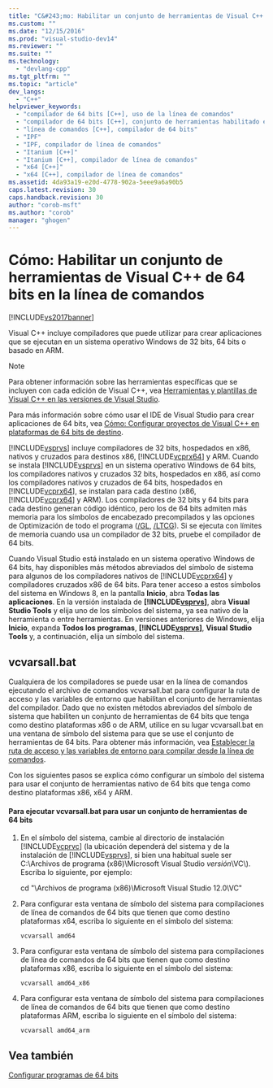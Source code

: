```yaml
---
title: "C&#243;mo: Habilitar un conjunto de herramientas de Visual C++ de 64 bits en la l&#237;nea de comandos | Microsoft Docs"
ms.custom: ""
ms.date: "12/15/2016"
ms.prod: "visual-studio-dev14"
ms.reviewer: ""
ms.suite: ""
ms.technology: 
  - "devlang-cpp"
ms.tgt_pltfrm: ""
ms.topic: "article"
dev_langs: 
  - "C++"
helpviewer_keywords: 
  - "compilador de 64 bits [C++], uso de la línea de comandos"
  - "compilador de 64 bits [C++], conjunto de herramientas habilitado en la línea de comandos"
  - "línea de comandos [C++], compilador de 64 bits"
  - "IPF"
  - "IPF, compilador de línea de comandos"
  - "Itanium [C++]"
  - "Itanium [C++], compilador de línea de comandos"
  - "x64 [C++]"
  - "x64 [C++], compilador de línea de comandos"
ms.assetid: 4da93a19-e20d-4778-902a-5eee9a6a90b5
caps.latest.revision: 30
caps.handback.revision: 30
author: "corob-msft"
ms.author: "corob"
manager: "ghogen"
---
```

# C&#243;mo: Habilitar un conjunto de herramientas de Visual C++ de 64 bits en la l&#237;nea de comandos
[!INCLUDE[vs2017banner](../assembler/inline/includes/vs2017banner.md)]

Visual C\+\+ incluye compiladores que puede utilizar para crear aplicaciones que se ejecutan en un sistema operativo Windows de 32 bits, 64 bits o basado en ARM.  
  
> [!NOTE]
>  Para obtener información sobre las herramientas específicas que se incluyen con cada edición de Visual C\+\+, vea [Herramientas y plantillas de Visual C\+\+ en las versiones de Visual Studio](../ide/visual-cpp-tools-and-templates-in-visual-studio-editions.md).  
>   
>  Para más información sobre cómo usar el IDE de Visual Studio para crear aplicaciones de 64 bits, vea [Cómo: Configurar proyectos de Visual C\+\+ en plataformas de 64 bits de destino](../build/how-to-configure-visual-cpp-projects-to-target-64-bit-platforms.md).  
  
 [!INCLUDE[vsprvs](../assembler/masm/includes/vsprvs_md.md)] incluye compiladores de 32 bits, hospedados en x86, nativos y cruzados para destinos x86, [!INCLUDE[vcprx64](../assembler/inline/includes/vcprx64_md.md)] y ARM.  Cuando se instala [!INCLUDE[vsprvs](../assembler/masm/includes/vsprvs_md.md)] en un sistema operativo Windows de 64 bits, los compiladores nativos y cruzados 32 bits, hospedados en x86, así como los compiladores nativos y cruzados de 64 bits, hospedados en [!INCLUDE[vcprx64](../assembler/inline/includes/vcprx64_md.md)], se instalan para cada destino \(x86, [!INCLUDE[vcprx64](../assembler/inline/includes/vcprx64_md.md)] y ARM\).  Los compiladores de 32 bits y 64 bits para cada destino generan código idéntico, pero los de 64 bits admiten más memoria para los símbolos de encabezado precompilados y las opciones de Optimización de todo el programa \([\/GL](../build/reference/gl-whole-program-optimization.md), [\/LTCG](../build/reference/ltcg-link-time-code-generation.md)\).  Si se ejecuta con límites de memoria cuando usa un compilador de 32 bits, pruebe el compilador de 64 bits.  
  
 Cuando Visual Studio está instalado en un sistema operativo Windows de 64 bits, hay disponibles más métodos abreviados del símbolo de sistema para algunos de los compiladores nativos de [!INCLUDE[vcprx64](../assembler/inline/includes/vcprx64_md.md)] y compiladores cruzados x86 de 64 bits.  Para tener acceso a estos símbolos del sistema en Windows 8, en la pantalla **Inicio**, abra **Todas las aplicaciones**.  En la versión instalada de **[!INCLUDE[vsprvs](../assembler/masm/includes/vsprvs_md.md)]**, abra **Visual Studio Tools** y elija uno de los símbolos del sistema, ya sea nativo de la herramienta o entre herramientas.  En versiones anteriores de Windows, elija **Inicio**, expanda **Todos los programas**, **[!INCLUDE[vsprvs](../assembler/masm/includes/vsprvs_md.md)]**, **Visual Studio Tools** y, a continuación, elija un símbolo del sistema.  
  
## vcvarsall.bat  
 Cualquiera de los compiladores se puede usar en la línea de comandos ejecutando el archivo de comandos vcvarsall.bat para configurar la ruta de acceso y las variables de entorno que habilitan el conjunto de herramientas del compilador.  Dado que no existen métodos abreviados del símbolo de sistema que habiliten un conjunto de herramientas de 64 bits que tenga como destino plataformas x86 o de ARM, utilice en su lugar vcvarsall.bat en una ventana de símbolo del sistema para que se use el conjunto de herramientas de 64 bits.  Para obtener más información, vea [Establecer la ruta de acceso y las variables de entorno para compilar desde la línea de comandos](../build/setting-the-path-and-environment-variables-for-command-line-builds.md).  
  
 Con los siguientes pasos se explica cómo configurar un símbolo del sistema para usar el conjunto de herramientas nativo de 64 bits que tenga como destino plataformas x86, x64 y ARM.  
  
#### Para ejecutar vcvarsall.bat para usar un conjunto de herramientas de 64 bits  
  
1.  En el símbolo del sistema, cambie al directorio de instalación [!INCLUDE[vcprvc](../build/includes/vcprvc_md.md)] \(la ubicación dependerá del sistema y de la instalación de [!INCLUDE[vsprvs](../assembler/masm/includes/vsprvs_md.md)], si bien una habitual suele ser C:\\Archivos de programa \(x86\)\\Microsoft Visual Studio *versión*\\VC\\\). Escriba lo siguiente, por ejemplo:  
  
     cd "\\Archivos de programa \(x86\)\\Microsoft Visual Studio 12.0\\VC"  
  
2.  Para configurar esta ventana de símbolo del sistema para compilaciones de línea de comandos de 64 bits que tienen que como destino plataformas x64, escriba lo siguiente en el símbolo del sistema:  
  
     `vcvarsall amd64`  
  
3.  Para configurar esta ventana de símbolo del sistema para compilaciones de línea de comandos de 64 bits que tienen que como destino plataformas x86, escriba lo siguiente en el símbolo del sistema:  
  
     `vcvarsall amd64_x86`  
  
4.  Para configurar esta ventana de símbolo del sistema para compilaciones de línea de comandos de 64 bits que tienen que como destino plataformas ARM, escriba lo siguiente en el símbolo del sistema:  
  
     `vcvarsall amd64_arm`  
  
## Vea también  
 [Configurar programas de 64 bits](../build/configuring-programs-for-64-bit-visual-cpp.md)